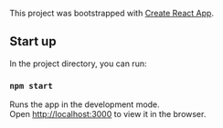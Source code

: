 This project was bootstrapped with [Create React App](https://github.com/facebook/create-react-app).

## Start up

In the project directory, you can run:

### `npm start`

Runs the app in the development mode.<br>
Open [http://localhost:3000](http://localhost:3000) to view it in the browser.

